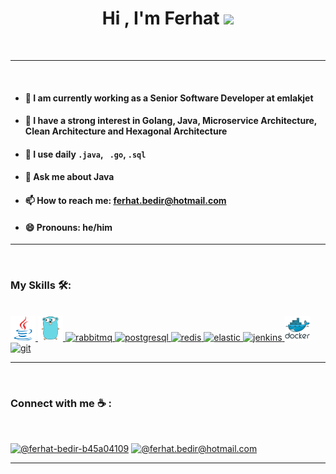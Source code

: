 <!--- Name -->
<h1 align="center">
  <b>Hi , I'm Ferhat </b>
  <img src="https://media.giphy.com/media/hvRJCLFzcasrR4ia7z/giphy.gif" width="35">
</h1>
<br>

<!--- snake 
<div align="center">
  <img  src="https://github.com/1999AZZAR/1999AZZAR/blob/main/resources/img/grid-snake.svg"
       alt="snake" /></a>-->
  
</div>
<hr>
<br>

<!--- information about myself -->
- #### 🔭 I am currently working as a Senior Software Developer at emlakjet
- #### 📝 I have a strong interest in Golang, Java, Microservice Architecture, Clean Architecture and  Hexagonal Architecture  
- #### 🤔 I use daily ```.java```, ``` .go```, ```.sql```
- #### 💬 Ask me about **Java**
- #### 📫 How to reach me: ferhat.bedir@hotmail.com
- #### 😄 Pronouns: he/him
<hr>
<br>

<!--- skills -->
### My Skills 🛠️:
<br>
<a href="https://www.java.com/en/" target="_blank">
  <img src="https://raw.githubusercontent.com/devicons/devicon/master/icons/java/java-original.svg" alt="Java" width="40" height="40" />
</a>
<a href="https://golang.org/" target="_blank">
  <img src="https://raw.githubusercontent.com/devicons/devicon/master/icons/go/go-original.svg" alt="golang" width="40" height="40" />
</a>
<a href="https://www.rabbitmq.com/" target="_blank">
  <img src="https://www.rabbitmq.com/img/logo-rabbitmq.svg" alt="rabbitmq" width="40" height="40" />
</a>
<a href="https://www.postgresql.org/" target="_blank">
  <img src="https://www.postgresql.org/media/img/about/press/elephant.png" alt="postgresql" width="40" height="40" />
</a>
<a href="https://redis.io/" target="_blank">
  <img src="https://www.borakasmer.com/wp-content/uploads/2019/02/redis-1.png" alt="redis" width="40" height="40" />
</a>
<a href="https://www.elastic.co/" target="_blank">
  <img src="https://sue.eu/wp-content/uploads/sites/6/2022/07/elastic-logo-920x920-sue-v02.png" alt="elastic" width="40" height="40" />
</a>
<a href="https://www.jenkins.io/" target="_blank">
  <img src="https://www.jenkins.io/images/logo-title-opengraph.png" alt="jenkins" width="40" height="40" />
</a>
<a href="https://www.docker.com/" target="_blank">
  <img src="https://raw.githubusercontent.com/devicons/devicon/master/icons/docker/docker-original-wordmark.svg" alt="Docker" width="40" height="40" />
</a>
<a href="https://git-scm.com/" target="_blank">
  <img src="https://www.vectorlogo.zone/logos/git-scm/git-scm-icon.svg" alt="git" width="40" height="40" />
</a>
<hr>
<br>

### Connect with me ☕ :
<br>

[![@ferhat-bedir-b45a04109](https://img.icons8.com/fluency/48/000000/linkedin.png "@ferhat-bedir-b45a04109")](https://tr.linkedin.com/in/ferhat-bedir-b45a04109) [![@ferhat.bedir@hotmail.com](https://img.icons8.com/fluency/48/000000/apple-mail.png "@ferhat.bedir@hotmail.com")](ferhat.bedir@hotmail.com)

<hr>
<br>
 
<!--
**ferhatBedir/ferhatBedir** is a ✨ _special_ ✨ repository because its `README.md` (this file) appears on your GitHub profile.

Here are some ideas to get you started:

- 🔭 I’m currently working on ...
- 🌱 I’m currently learning ...
- 👯 I’m looking to collaborate on ...
- 🤔 I’m looking for help with ...
- 💬 Ask me about ...
- 📫 How to reach me: ...
- 😄 Pronouns: ...
- ⚡ Fun fact: ...
-->
